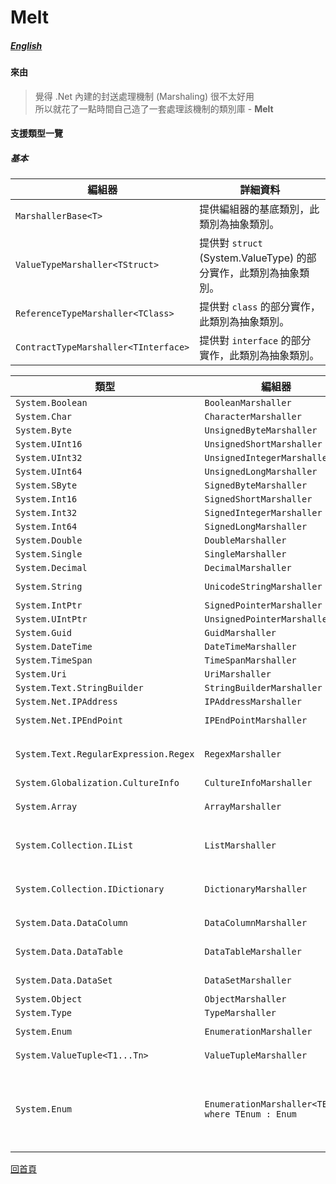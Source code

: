 # Melt
##### [English](./readme.en-us.md)

#### 來由
> 覺得 .Net 內建的封送處理機制 (Marshaling) 很不太好用  
> 所以就花了一點時間自己造了一套處理該機制的類別庫 - **Melt**

#### 支援類型一覽

##### 基本
| 編組器 | 詳細資料
| --- | --- |
| ```MarshallerBase<T>``` | 提供編組器的基底類別，此類別為抽象類別。
| ```ValueTypeMarshaller<TStruct>``` | 提供對 ```struct``` (System.ValueType) 的部分實作，此類別為抽象類別。
| ```ReferenceTypeMarshaller<TClass>``` | 提供對 ```class``` 的部分實作，此類別為抽象類別。
| ```ContractTypeMarshaller<TInterface>``` | 提供對 ```interface``` 的部分實作，此類別為抽象類別。


| 類型 | 編組器 | 依賴於
| --- | --- | --- |
| ```System.Boolean``` | ```BooleanMarshaller``` |
| ```System.Char``` | ```CharacterMarshaller``` |
| ```System.Byte``` | ```UnsignedByteMarshaller``` |
| ```System.UInt16``` | ```UnsignedShortMarshaller``` |
| ```System.UInt32``` | ```UnsignedIntegerMarshaller``` |
| ```System.UInt64``` | ```UnsignedLongMarshaller``` |
| ```System.SByte``` | ```SignedByteMarshaller``` |
| ```System.Int16``` | ```SignedShortMarshaller``` |
| ```System.Int32``` | ```SignedIntegerMarshaller``` |
| ```System.Int64``` | ```SignedLongMarshaller``` |
| ```System.Double``` | ```DoubleMarshaller``` |
| ```System.Single``` | ```SingleMarshaller``` |
| ```System.Decimal``` | ```DecimalMarshaller``` |
| ```System.String``` | ```UnicodeStringMarshaller``` | ```SignedLongMarshaller``` ```SignedIntegerMarshaller```
| ```System.IntPtr``` | ```SignedPointerMarshaller``` | ```SignedIntegerMarshaller```
| ```System.UIntPtr``` | ```UnsignedPointerMarshaller``` | ```SignedIntegerMarshaller```
| ```System.Guid``` | ```GuidMarshaller``` |
| ```System.DateTime``` | ```DateTimeMarshaller``` | ```SignedLongMarshaller``` 
| ```System.TimeSpan``` | ```TimeSpanMarshaller``` | ```SignedLongMarshaller``` 
| ```System.Uri``` | ```UriMarshaller``` | ```UnicodeStringMarshaller```
| ```System.Text.StringBuilder``` | ```StringBuilderMarshaller``` | ```UnicodeStringMarshaller```
| ```System.Net.IPAddress``` | ```IPAddressMarshaller``` | ```SignedIntegerMarshaller```
| ```System.Net.IPEndPoint``` | ```IPEndPointMarshaller```| ```IPAddressMarshaller``` ```SignedIntegerMarshaller```
| ```System.Text.RegularExpression.Regex``` | ```RegexMarshaller``` | ```SignedIntegerMarshaller``` ```SignedShortMarshaller``` ```TimeSpanMarshaller``` ```UnicodeStringMarshaller```
| ```System.Globalization.CultureInfo``` | ```CultureInfoMarshaller``` | ```SignedIntegerMarshaller``` 
| ```System.Array``` | ```ArrayMarshaller``` | ```SignedIntegerMarshaller``` ```TypeMarshaller``` ```ObjectMarshaller```
| ```System.Collection.IList``` | ```ListMarshaller``` | ```SignedIntegerMarshaller``` ```SignedByteMarshaller``` ```TypeMarshaller``` ```ObjectMarshaller```
| ```System.Collection.IDictionary``` | ```DictionaryMarshaller``` | ```SignedIntegerMarshaller``` ```SignedByteMarshaller``` ```TypeMarshaller``` ```ObjectMarshaller```
| ```System.Data.DataColumn``` | ```DataColumnMarshaller``` | ```TypeMarshaller``` ```UnicodeStringMarshaller```
| ```System.Data.DataTable``` | ```DataTableMarshaller``` | ```DataColumnMarshaller``` ```ArrayMarshaller``` ```ObjectMarshaller```
| ```System.Data.DataSet``` | ```DataSetMarshaller``` | ```DataTableMarshaller``` ```ArrayMarshaller```
| ```System.Object``` | ```ObjectMarshaller``` | ```*```
| ```System.Type``` | ```TypeMarshaller``` | ```UnicodeStringMarshaller```
| ```System.Enum``` | ```EnumerationMarshaller``` | ```TypeMarshaller``` ```ObjectMarshaller``` 
| ```System.ValueTuple<T1...Tn>``` | ```ValueTupleMarshaller``` | ```ObjectMarshaller``` ```SignedIntegerMarshaller```
| ```System.Enum``` | ```EnumerationMarshaller<TEnum> where TEnum : Enum``` | ```UnsignedByteMarshaller``` ```UnsignedShortMarshaller``` ```UnsignedIntegerMarshaller``` ```UnsignedLongMarshaller``` ```SignedByteMarshaller``` ```SignedShortMarshaller``` ```SignedIntegerMarshaller``` ```SignedLongMarshaller``` 

 
[回首頁](../../../)
